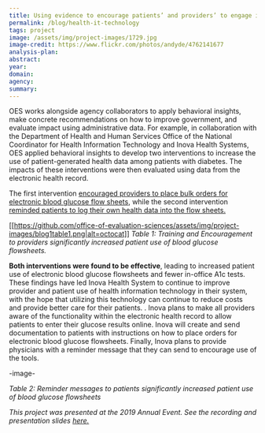 ```yaml
---
title: Using evidence to encourage patients’ and providers’ to engage in health information technology 
permalink: /blog/health-it-technology
tags: project  
image: /assets/img/project-images/1729.jpg
image-credit: https://www.flickr.com/photos/andyde/4762141677
analysis-plan: 
abstract: 
year: 
domain: 
agency: 
summary:
---
```


OES works alongside agency collaborators to apply behavioral insights, make concrete recommendations on how to improve government, and evaluate impact using administrative data.
For example, in collaboration with the Department of Health and Human Services Office of the National Coordinator for Health Information Technology and Inova Health Systems, OES applied behavioral insights to develop two interventions to increase the use of patient-generated health data among patients with diabetes. The impacts of these interventions were then evaluated using data from the electronic health record. 

The first intervention <a href="https://oes.gsa.gov/projects/patient-health-data-provider-encouragement/">encouraged providers to place bulk orders for electronic blood glucose flow sheets</a>, while the second intervention  <a href="https://oes.gsa.gov/projects/patient-health-data-patient-reminders/">reminded patients to log their own health data into the flow sheets.</a>

[[https://github.com/office-of-evaluation-sciences/assets/img/project-images/blog1table1.png|alt=octocat]]
*Table 1: Training and Encouragement to providers significantly increased patient use of blood glucose flowsheets.*

**Both interventions were found to be effective**, leading to increased patient use of electronic blood glucose flowsheets and fewer in-office A1c tests. These findings have led Inova Health System to continue to improve provider and patient use of health information technology in their system, with the hope that utilizing this technology can continue to reduce costs and provide better care for their patients. . Inova plans to make all providers aware of the functionality within the electronic health record to allow patients to enter their glucose results online. Inova will create and send documentation to patients with instructions on how to place orders for electronic blood glucose flowsheets. Finally, Inova plans to provide physicians with a reminder message that they can send to encourage use of the tools.

-image-

*Table 2: Reminder messages to patients significantly increased patient use of blood glucose flowsheets*

*This project was presented at the 2019 Annual Event. See the recording and presentation slides <a href="https://oes.gsa.gov/2019annualevent/">here.</a>*
